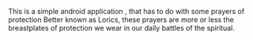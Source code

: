This is a simple android application , that has to do with some prayers of protection
Better known as Lorics, these prayers are more or less the breastplates of protection we wear in our daily battles of the spiritual.
